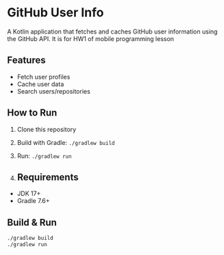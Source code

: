 # GitHub User Info

A Kotlin application that fetches and caches GitHub user information using the GitHub API. It is for HW1 of mobile programming lesson

## Features
- Fetch user profiles
- Cache user data
- Search users/repositories

## How to Run
1. Clone this repository
2. Build with Gradle: `./gradlew build`
3. Run: `./gradlew run`

4. ## Requirements
- JDK 17+
- Gradle 7.6+

## Build & Run
```bash
./gradlew build
./gradlew run
